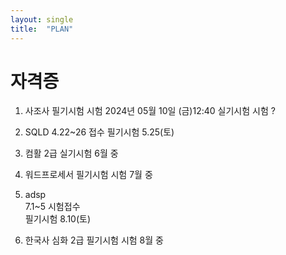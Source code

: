 ```yaml
---
layout: single
title:  "PLAN"
---
```


# 자격증




 1. 사조사 
필기시험 시험 	2024년 05월 10일 (금)12:40
실기시험 시험         ?


 2. SQLD 
4.22~26 접수 
필기시험 5.25(토) 


 3. 컴활 2급 
실기시험 6월 중



 4. 워드프로세서
 필기시험 시험 7월 중




 5. adsp  
 7.1~5 시험접수     
 필기시험 8.10(토)



6. 한국사 심화 2급
 필기시험 시험 8월 중
